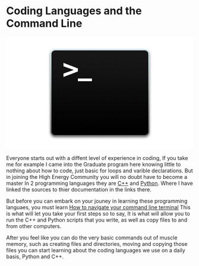 # Coding Languages and the Command Line

![Terminal](/docs/img/terminal_mac.webp) 

Everyone starts out with a diffent level of experience in coding, If you take me for example
I came into the Graduate program here knowing little to nothing about how to code, just basic for loops
and varible declarations. But in joining the High Energy Community you will no doubt have to become a master
In 2 programming languages they are [C++](http://www.cplusplus.com/info/description/) and
[Python](https://docs.python.org/2/). Where I have linked the sources to thier documentation in the links there.

But before you can embark on your jouney in learning these programming languaes, you must learn 
[How to navigate your command line terminal](https://linuxjourney.com/lesson/the-shell)
This is what will let you take your first steps so to say, It is what will allow you to run the C++ 
and Python scripts that you write, as well as copy files to and from other computers.

After you feel like you can do the very basic commands out of muscle memory, such as creating files and directories,
moving and copying those files you can start learning about the coding languages we use on a daily basis, Python and C++.


